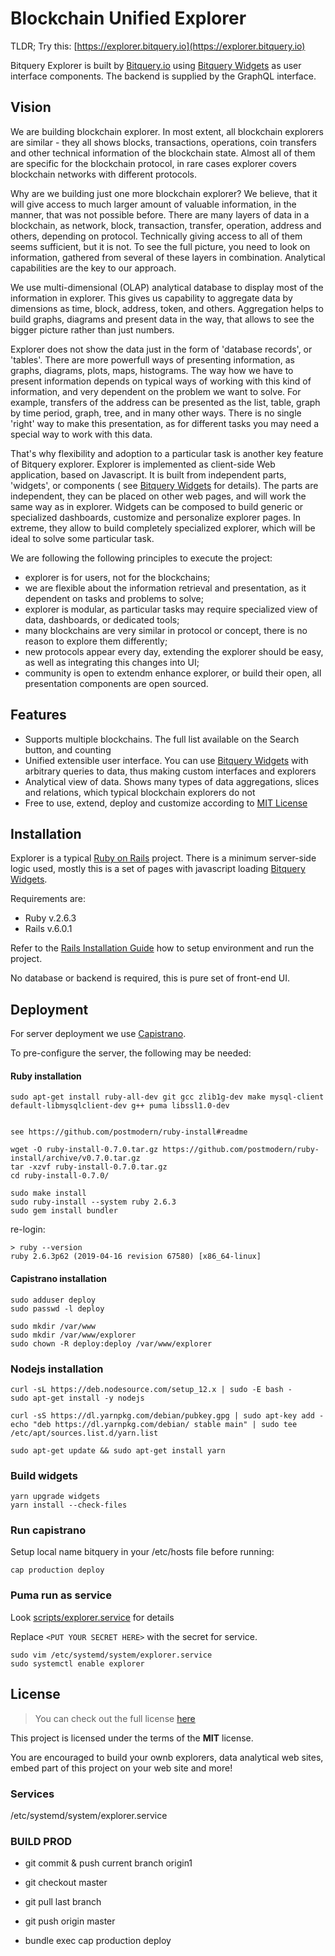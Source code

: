 Blockchain Unified Explorer
============

TLDR; Try this: [https://explorer.bitquery.io](https://explorer.bitquery.io)

Bitquery Explorer is built by [Bitquery.io](https://bitquery.io) using 
[Bitquery Widgets](https://github.com/bitquery/widgets) as user interface
components. The backend is supplied by the GraphQL interface.

## Vision

We are building blockchain explorer. In most extent, all blockchain explorers are similar - they
all shows blocks, transactions, operations, coin transfers and other technical information of the blockchain state.
Almost all of them are specific for the blockchain protocol, in rare cases explorer covers blockchain networks
with different protocols.

Why are we building just one more blockchain explorer? We believe, that it will give access to much larger amount of
valuable information, in the manner, that was not possible before. There are many layers of data in a blockchain, as
network, block, transaction, transfer, operation, address and others, depending on protocol. Technically giving access
to all of them seems sufficient, but it is not. To see the full picture, you need to look on information, gathered from 
several of these layers in combination. Analytical capabilities are the key to our approach.

We use multi-dimensional (OLAP) analytical database to display most of the information in explorer. This gives us capability
to aggregate data by dimensions as time, block, address, token, and others. Aggregation helps to build graphs,
diagrams and present data in the way, that allows to see the bigger picture rather than just numbers.

Explorer does not  show the data just in the form of 'database records', or 'tables'. There are more powerfull
ways of presenting information, as graphs, diagrams, plots, maps, histograms. The way how we have to present information
depends on typical ways of working with this kind of information, and very dependent on the problem we want to solve.
For example, transfers of the address can be presented as the list, table, graph by time period, graph, tree, and in many other
ways. There is no single 'right' way to make this presentation, as for different tasks you may need a special way to work with this data.

That's why flexibility and adoption to a particular task is another key feature of Bitquery explorer. Explorer is implemented as client-side Web application, based on Javascript. It is built from independent parts, 
'widgets', or components ( see [Bitquery Widgets](https://github.com/bitquery/widgets) for details). The parts are independent, they can be 
placed on other web pages, and will work the same way as in explorer. Widgets can be composed to build generic or specialized dashboards, 
customize and personalize explorer pages. In extreme, they allow to build completely specialized explorer, which will be ideal
to solve some particular task.

We are following the following principles to execute the project:

* explorer is for users, not for the blockchains;
* we are flexible about the information retrieval and presentation, as it dependent on tasks and problems to solve;
* explorer is modular, as particular tasks may require specialized view of data, dashboards, or dedicated tools;
* many blockchains are very similar in protocol or concept, there is no reason to explore them differently;
* new protocols appear every day, extending the explorer should be easy, as well as integrating this changes into UI;
* community is open to extendm enhance explorer, or build their open, all presentation components are open sourced.


## Features

- Supports multiple blockchains. The full list available on the Search button, and counting
- Unified extensible user interface. You can use [Bitquery Widgets](https://github.com/bitquery/widgets) 
with arbitrary queries to data, thus making custom interfaces and explorers
- Analytical view of data. Shows many types of data aggregations, slices and relations, which 
typical blockchain explorers do not
- Free to use, extend, deploy and customize according to [MIT License](https://github.com/bitquery/explorer/blob/master/LICENSE)

## Installation

Explorer is a typical [Ruby on Rails](https://rubyonrails.org/) project.
There is a minimum server-side logic used, mostly this is a set of pages with 
javascript loading [Bitquery Widgets](https://github.com/bitquery/widgets).


Requirements are:

- Ruby v.2.6.3
- Rails v.6.0.1

Refer to the [Rails Installation Guide](https://guides.rubyonrails.org/) how to setup environment and run the project.

No database or backend is required, this is pure set of front-end UI.


## Deployment

For server deployment we use [Capistrano](https://github.com/capistrano/capistrano).

To pre-configure the server, the following may be needed:

####  Ruby installation

```
sudo apt-get install ruby-all-dev git gcc zlib1g-dev make mysql-client default-libmysqlclient-dev g++ puma libssl1.0-dev


see https://github.com/postmodern/ruby-install#readme

wget -O ruby-install-0.7.0.tar.gz https://github.com/postmodern/ruby-install/archive/v0.7.0.tar.gz
tar -xzvf ruby-install-0.7.0.tar.gz
cd ruby-install-0.7.0/

sudo make install
sudo ruby-install --system ruby 2.6.3
sudo gem install bundler
```

re-login:
```
> ruby --version
ruby 2.6.3p62 (2019-04-16 revision 67580) [x86_64-linux]
```

####  Capistrano installation

```
sudo adduser deploy
sudo passwd -l deploy

sudo mkdir /var/www
sudo mkdir /var/www/explorer
sudo chown -R deploy:deploy /var/www/explorer
```

### Nodejs installation

```
curl -sL https://deb.nodesource.com/setup_12.x | sudo -E bash -
sudo apt-get install -y nodejs

curl -sS https://dl.yarnpkg.com/debian/pubkey.gpg | sudo apt-key add -
echo "deb https://dl.yarnpkg.com/debian/ stable main" | sudo tee /etc/apt/sources.list.d/yarn.list

sudo apt-get update && sudo apt-get install yarn
```

### Build widgets

```
yarn upgrade widgets
yarn install --check-files
```

### Run capistrano

Setup local name bitquery in your /etc/hosts file before running:

```
cap production deploy
```

### Puma run as service

Look [scripts/explorer.service](explorer.service) for details

Replace `<PUT YOUR SECRET HERE>` with the secret for service.

```
sudo vim /etc/systemd/system/explorer.service
sudo systemctl enable explorer
```

## License
>You can check out the full license [here](https://github.com/bitquery/explorer/blob/master/LICENSE)

This project is licensed under the terms of the **MIT** license.

You are encouraged to build your ownb explorers, data analytical web sites, embed part of this project on your web site
and more!


### Services
/etc/systemd/system/explorer.service

### BUILD PROD
- git commit & push current branch origin1

- git checkout master
- git pull last branch
- git push origin master
- bundle exec cap production deploy